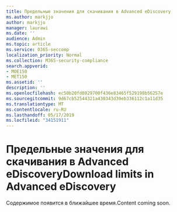 ```yaml
---
title: Предельные значения для скачивания в Advanced eDiscovery
ms.author: markjjo
author: markjjo
manager: laurawi
ms.date: ''
audience: Admin
ms.topic: article
ms.service: O365-seccomp
localization_priority: Normal
ms.collection: M365-security-compliance
search.appverid:
- MOE150
- MET150
ms.assetid: ''
description: ''
ms.openlocfilehash: ec50b20fd8029700f436e83465f529198b56257e
ms.sourcegitcommit: 9d67cb52544321a430343d39eb336112c1a11d35
ms.translationtype: MT
ms.contentlocale: ru-RU
ms.lasthandoff: 05/17/2019
ms.locfileid: "34151911"
---
```

# <a name="download-limits-in-advanced-ediscovery"></a><span data-ttu-id="99856-102">Предельные значения для скачивания в Advanced eDiscovery</span><span class="sxs-lookup"><span data-stu-id="99856-102">Download limits in Advanced eDiscovery</span></span>

<span data-ttu-id="99856-103">Содержимое появится в ближайшее время.</span><span class="sxs-lookup"><span data-stu-id="99856-103">Content coming soon.</span></span>